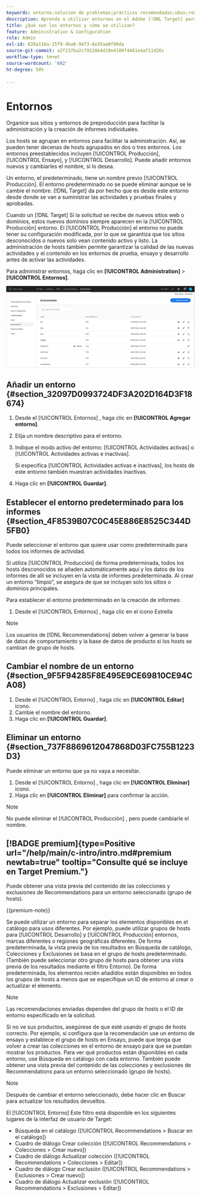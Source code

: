 ```yaml
---
keywords: entorno;solución de problemas;prácticas recomendadas;ubox;redirecciones;redireccionamiento;lista blanca;lista negra;lista de bloqueados;lista de permitidos
description: Aprenda a utilizar entornos en el Adobe [!DNL Target] para organizar los sitios y los entornos de preproducción para facilitar la administración y la creación de informes separados.
title: ¿Qué son los entornos y cómo se utilizan?
feature: Administration & Configuration
role: Admin
exl-id: 820a116a-15f9-4ba0-94f3-8e35aa0f90da
source-git-commit: a2f237ba2c79528b4d18e4100f4481e4af11d26c
workflow-type: tm+mt
source-wordcount: '682'
ht-degree: 58%

---
```


# Entornos

Organice sus sitios y entornos de preproducción para facilitar la administración y la creación de informes individuales.

Los hosts se agrupan en entornos para facilitar la administración. Así, se pueden tener decenas de hosts agrupados en dos o tres entornos. Los entornos preestablecidos incluyen [!UICONTROL Producción], [!UICONTROL Ensayo], y [!UICONTROL Desarrollo]. Puede añadir entornos nuevos y cambiarles el nombre, si lo desea.

Un entorno, el predeterminado, tiene un nombre previo [!UICONTROL Producción]. El entorno predeterminado no se puede eliminar aunque se le cambie el nombre. [!DNL Target] da por hecho que es desde este entorno desde donde se van a suministrar las actividades y pruebas finales y aprobadas.

Cuando un [!DNL Target] Si la solicitud se recibe de nuevos sitios web o dominios, estos nuevos dominios siempre aparecen en la [!UICONTROL Producción] entorno. El [!UICONTROL Producción] el entorno no puede tener su configuración modificada, por lo que se garantiza que los sitios desconocidos o nuevos solo vean contenido activo y listo. La administración de hosts también permite garantizar la calidad de las nuevas actividades y el contenido en los entornos de prueba, ensayo y desarrollo antes de activar las actividades.

Para administrar entornos, haga clic en **[!UICONTROL Administration]** > **[!UICONTROL Entornos]**.

![Lista de entornos](/help/main/administrating-target/assets/environments.png)

## Añadir un entorno {#section_32097D0993724DF3A202D164D3F18674}

1. Desde el [!UICONTROL Entornos] , haga clic en **[!UICONTROL Agregar entorno]**.
1. Elija un nombre descriptivo para el entorno.
1. Indique el modo activo del entorno: [!UICONTROL Actividades activas] o [!UICONTROL Actividades activas e inactivas].

   Si especifica [!UICONTROL Actividades activas e inactivas], los hosts de este entorno también muestran actividades inactivas.

1. Haga clic en **[!UICONTROL Guardar]**.

## Establecer el entorno predeterminado para los informes {#section_4F8539B07C0C45E886E8525C344D5FB0}

Puede seleccionar el entorno que quiere usar como predeterminado para todos los informes de actividad.

Si utiliza [!UICONTROL Producción] de forma predeterminada, todos los hosts desconocidos se añaden automáticamente aquí y los datos de los informes de allí se incluyen en la vista de informes predeterminada. Al crear un entorno “limpio”, se asegura de que se incluyan solo los sitios o dominios principales.

Para establecer el entorno predeterminado en la creación de informes:

1. Desde el [!UICONTROL Entornos] , haga clic en el icono Estrella

>[!NOTE]
>
>Los usuarios de [!DNL Recommendations] deben volver a generar la base de datos de comportamiento y la base de datos de producto si los hosts se cambian de grupo de hosts.

## Cambiar el nombre de un entorno {#section_9F5F94285F8E495E9CE69810CE94CA08}

1. Desde el [!UICONTROL Entorno] , haga clic en **[!UICONTROL Editar]** icono.
1. Cambie el nombre del entorno.
1. Haga clic en **[!UICONTROL Guardar]**.

## Eliminar un entorno {#section_737F8869612047868D03FC755B1223D3}

Puede eliminar un entorno que ya no vaya a necesitar.

1. Desde el [!UICONTROL Entorno] , haga clic en **[!UICONTROL Eliminar]** icono.
1. Haga clic en **[!UICONTROL Eliminar]** para confirmar la acción.

>[!NOTE]
>
>No puede eliminar el [!UICONTROL Producción] , pero puede cambiarle el nombre.

##  [!BADGE premium]{type=Positive url="/help/main/c-intro/intro.md#premium newtab=true" tooltip="Consulte qué se incluye en Target Premium."}

Puede obtener una vista previa del contenido de las colecciones y exclusiones de Recommendations para un entorno seleccionado (grupo de hosts).

{{premium-note}}

Se puede utilizar un entorno para separar los elementos disponibles en el catálogo para usos diferentes. Por ejemplo, puede utilizar grupos de hosts para [!UICONTROL Desarrollo] y [!UICONTROL Producción] entornos, marcas diferentes o regiones geográficas diferentes. De forma predeterminada, la vista previa de los resultados en Búsqueda de catálogo, Colecciones y Exclusiones se basa en el grupo de hosts predeterminado. (También puede seleccionar otro grupo de hosts para obtener una vista previa de los resultados mediante el filtro Entorno). De forma predeterminada, los elementos recién añadidos están disponibles en todos los grupos de hosts a menos que se especifique un ID de entorno al crear o actualizar el elemento.

>[!NOTE]
>
>Las recomendaciones enviadas dependen del grupo de hosts o el ID de entorno especificado en la solicitud.


Si no ve sus productos, asegúrese de que esté usando el grupo de hosts correcto. Por ejemplo, si configura que la recomendación use un entorno de ensayo y establece el grupo de hosts en Ensayo, puede que tenga que volver a crear las colecciones en el entorno de ensayo para que se puedan mostrar los productos. Para ver qué productos están disponibles en cada entorno, use Búsqueda en catálogo con cada entorno. También puede obtener una vista previa del contenido de las colecciones y exclusiones de Recommendations para un entorno seleccionado (grupo de hosts).

>[!NOTE]
>Después de cambiar el entorno seleccionado, debe hacer clic en Buscar para actualizar los resultados devueltos.

El [!UICONTROL Entorno] Este filtro está disponible en los siguientes lugares de la interfaz de usuario de Target:

* Búsqueda en el catálogo ([!UICONTROL Recommendations > Buscar en el catálogo])
* Cuadro de diálogo Crear colección ([!UICONTROL Recommendations > Colecciones > Crear nuevo])
* Cuadro de diálogo Actualizar colección ([!UICONTROL Recommendations > Colecciones > Editar])
* Cuadro de diálogo Crear exclusión ([!UICONTROL Recommendations > Exclusiones > Crear nuevo])
* Cuadro de diálogo Actualizar exclusión ([!UICONTROL Recommendations > Exclusiones > Editar])

